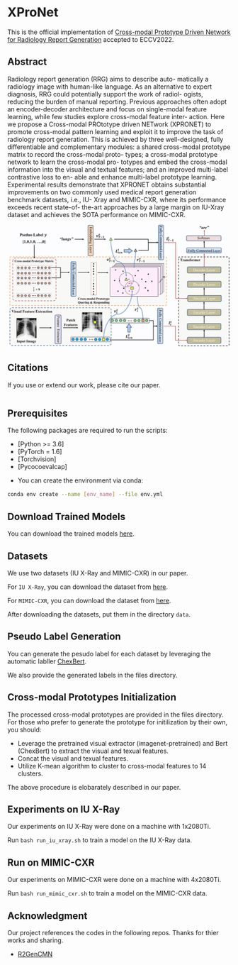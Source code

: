 # XProNet

This is the official implementation of [Cross-modal Prototype Driven Network for Radiology Report Generation]() accepted to ECCV2022.

## Abstract

Radiology report generation (RRG) aims to describe auto-
matically a radiology image with human-like language. As an alternative
to expert diagnosis, RRG could potentially support the work of radiol-
ogists, reducing the burden of manual reporting. Previous approaches
often adopt an encoder-decoder architecture and focus on single-modal
feature learning, while few studies explore cross-modal feature inter-
action. Here we propose a Cross-modal PROtotype driven NETwork
(XPRONET) to promote cross-modal pattern learning and exploit it
to improve the task of radiology report generation. This is achieved by
three well-designed, fully differentiable and complementary modules: a
shared cross-modal prototype matrix to record the cross-modal proto-
types; a cross-modal prototype network to learn the cross-modal pro-
totypes and embed the cross-modal information into the visual and
textual features; and an improved multi-label contrastive loss to en-
able and enhance multi-label prototype learning. Experimental results
demonstrate that XPRONET obtains substantial improvements on two
commonly used medical report generation benchmark datasets, i.e., IU-
Xray and MIMIC-CXR, where its performance exceeds recent state-of-
the-art approaches by a large margin on IU-Xray dataset and achieves
the SOTA performance on MIMIC-CXR. 

<img src='architecture.png'>

## Citations

If you use or extend our work, please cite our paper.
```

```

## Prerequisites

The following packages are required to run the scripts:
- [Python >= 3.6]
- [PyTorch = 1.6]
- [Torchvision]
- [Pycocoevalcap]

* You can create the environment via conda:
```bash
conda env create --name [env_name] --file env.yml
```


## Download Trained Models
You can download the trained models [here](https://drive.google.com/drive/folders/1_y_6srL2ZnvDvE_I0YDvdgRzZCNrcMUf?usp=sharing).

## Datasets
We use two datasets (IU X-Ray and MIMIC-CXR) in our paper.

For `IU X-Ray`, you can download the dataset from [here](https://openi.nlm.nih.gov/faq).

For `MIMIC-CXR`, you can download the dataset from [here](https://physionet.org/content/mimic-cxr/2.0.0/).

After downloading the datasets, put them in the directory `data`.

## Pseudo Label Generation
You can generate the pesudo label for each dataset by leveraging the automatic labller [ChexBert](https://github.com/stanfordmlgroup/CheXbert).

We also provide the generated labels in the files directory.

## Cross-modal Prototypes Initialization
The processed cross-modal prototypes are provided in the files directory.
For those who prefer to generate the prototype for initilization by their own, you should:
- Leverage the pretrained visual extractor (imagenet-pretrained) and Bert (ChexBert) to extract the visual and texual features.
- Concat the visual and texual features.
- Utilize K-mean algorithm to cluster to cross-modal features to 14 clusters.

The above procedure is elobarately described in our paper.

## Experiments on IU X-Ray
Our experiments on IU X-Ray were done on a machine with 1x2080Ti.

Run `bash run_iu_xray.sh` to train a model on the IU X-Ray data.

## Run on MIMIC-CXR
Our experiments on MIMIC-CXR were done on a machine with 4x2080Ti.

Run `bash run_mimic_cxr.sh` to train a model on the MIMIC-CXR data.

## Acknowledgment
Our project references the codes in the following repos. Thanks for thier works and sharing.
- [R2GenCMN](https://github.com/cuhksz-nlp/R2GenCMN)
